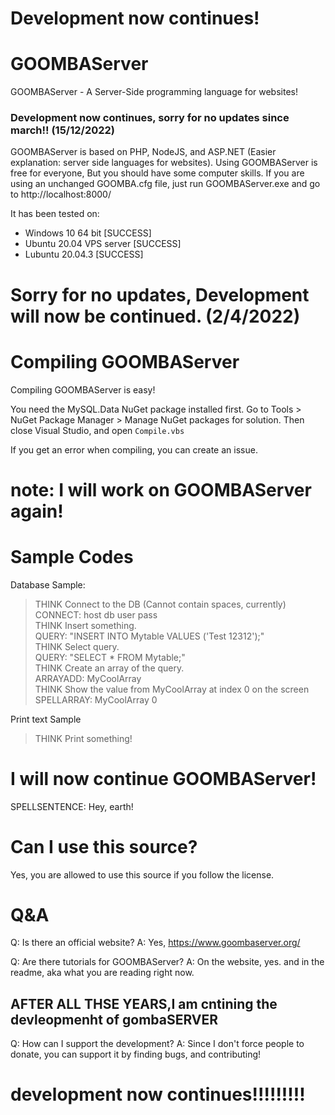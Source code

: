 # Development now continues!

# GOOMBAServer
GOOMBAServer - A Server-Side programming language for websites!

### Development now continues, sorry for no updates since march!! (15/12/2022)

GOOMBAServer is based on PHP, NodeJS, and ASP.NET (Easier explanation: server side languages for websites).
Using GOOMBAServer is free for everyone, But you should have some computer skills.
If you are using an unchanged GOOMBA.cfg file, just run GOOMBAServer.exe and go to http://localhost:8000/

It has been tested on:
- Windows 10 64 bit                  [SUCCESS]
- Ubuntu 20.04 VPS server            [SUCCESS]
- Lubuntu 20.04.3                    [SUCCESS]

# Sorry for no updates, Development will now be continued. (2/4/2022)

# Compiling GOOMBAServer
Compiling GOOMBAServer is easy!

You need the MySQL.Data NuGet package installed first.
Go to Tools > NuGet Package Manager > Manage NuGet packages for solution.
Then close Visual Studio, and open `Compile.vbs`

If you get an error when compiling, you can create an issue.

# note: I will work on GOOMBAServer again!

# Sample Codes
Database Sample:
>THINK Connect to the DB (Cannot contain spaces, currently)  
CONNECT: host db user pass  
THINK Insert something.  
QUERY: "INSERT INTO Mytable VALUES ('Test 12312');"  
THINK Select query.  
QUERY: "SELECT * FROM Mytable;"  
THINK Create an array of the query.  
ARRAYADD: MyCoolArray  
THINK Show the value from MyCoolArray at index 0 on the screen  
SPELLARRAY: MyCoolArray 0 


Print text Sample  

>THINK Print something!
>
# I will now continue GOOMBAServer!
SPELLSENTENCE: Hey, earth!  

# Can I use this source?
Yes, you are allowed to use this source if you follow the license.

# Q&A
Q: Is there an official website?
A: Yes, https://www.goombaserver.org/

Q: Are there tutorials for GOOMBAServer?
A: On the website, yes. and in the readme, aka what you are reading right now. 

## AFTER ALL THSE YEARS,I am cntining the devleopmenht of gombaSERVER

Q: How can I support the development?
A: Since I don't force people to donate, you can support it by finding bugs, and contributing!

# development now continues!!!!!!!!!
